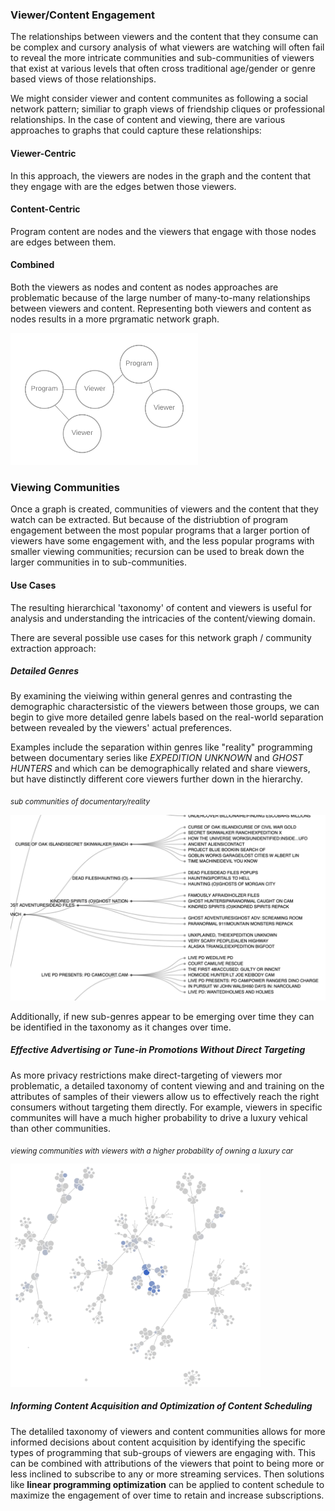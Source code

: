 ### Viewer/Content Engagement

The relationships between viewers and the content that they consume can be complex and cursory analysis of what viewers are watching will often fail to reveal the more intricate communities and sub-communities of viewers that exist at various levels that often cross traditional age/gender or genre based views of those relationships.

We might consider viewer and content communites as following a social network pattern; similiar to graph views of friendship cliques or professional relationships. In the case of content and viewing, there are various approaches to graphs  that could capture these relationships:

#### Viewer-Centric

In this approach, the viewers are nodes in the graph and the content that they engage with are the edges betwen those viewers.

#### Content-Centric

Program content are nodes and the viewers that engage with those nodes are edges between them.

#### Combined 

Both the viewers as nodes and content as nodes approaches are problematic because of the large number of many-to-many relationships between viewers and content.  Representing both viewers and content as nodes results in a more prgramatic network graph.

<img src="/img/combined_network.png" width="300">

### Viewing Communities

Once a graph is created, communities of viewers and the content that they watch can be extracted.  But because of the distriubtion of program engagement between the most popular programs that a larger portion of viewers have some engagement with, and the less popular programs with smaller viewing communities; recursion can be used to break down the larger communities in to sub-communities. 

#### Use Cases
The resulting hierarchical 'taxonomy' of content and viewers is useful for analysis and understanding the intricacies of the content/viewing domain. 

There are several possible use cases for this network graph / community extraction approach:

##### Detailed Genres

By examining the vieiwing within general genres and contrasting the demographic charactersistic of the viewers between those groups, we can begin to give more detailed genre labels based on the real-world separation between revealed by the viewers' actual preferences.

Examples include the separation within genres like "reality" programming between documentary series like _EXPEDITION UNKNOWN_ and _GHOST HUNTERS_ and which can be demographically related and share viewers, but have distinctly different core viewers further down in the hierarchy.

<sub>_sub communities of documentary/reality_</sub>

<img src="/img/genre_distinctions.png" width="600">

Additionally, if new sub-genres appear to be emerging over time they can be identified in the taxonomy as it changes over time.

##### Effective Advertising or Tune-in Promotions Without Direct Targeting

As more privacy restrictions make direct-targeting of viewers mor problematic, a detailed taxonomy of content viewing and and training on the attributes of samples of their viewers allow us to effectively reach the right consumers without targeting them directly.  For example, viewers in specific communites will have a much higher probability to drive a luxury vehical than other communities.

<sub>_viewing communities with viewers with a higher probability of owning a luxury car_</sub>

<img src="/img/luxury_car.png" width="400">

##### Informing Content Acquisition and Optimization of Content Scheduling

The detaliled taxonomy of viewers and content communities allows for more informed decisions about content acquisition by identifying the specific types of programming that sub-groups of viewers are engaging with. This can be combined with attributions of the viewers that point to being more or less inclined to subscribe to any or more streaming services. Then solutions like __linear programming optimization__ can be applied to content schedule to maximize the engagement of over time to retain and increase subscriptions.







